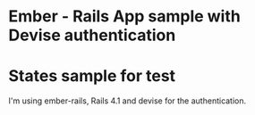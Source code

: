 # Ember - Rails App sample with Devise authentication 
# States sample for test

I'm using ember-rails, Rails 4.1 and devise for the authentication.
